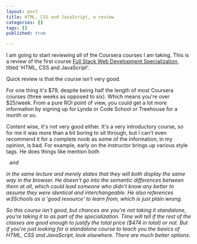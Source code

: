 ```yaml
---
layout: post
title: HTML, CSS and JavaScript, a review
categories: []
tags: []
published: true

---
```


I am going to start reviewing all of the Coursera courses I am taking. This is a review of the first course <a href="https://www.coursera.org/specializations/full-stack" target="_blank">Full Stack Web Development Specialization</a>, titled 'HTML, CSS and JavaScript'. 

Quick review is that the course isn't very good. 

For one thing it's $79, despite being half the length of most Coursera courses (three weeks as opposed to six). Which means you're over $25/week. From a pure ROI point of view, you could get a lot more information by signing up for Lynda or Code School or Treehouse for a month or so.

Content wise, it's not very good either. It's a very introductory course, so for me it was more than a bit boring to sit through, but I can't even recommend it for a complete noob as some of the information, in my opinion, is bad. For example, early on the instructor brings up various style tags. He does things like mention both <pre><em> and <i></pre> in the same lecture and merely states that they will both display the same way in the browser. He doesn't go into the semantic differences between them at all, which could lead someone who didn't know any better to assume they were identical and interchangeable. He also references w3Schools as a 'good resource' to learn from, which is just plain wrong.

So this course isn't good, but chances are you're not taking it standalone, you're taking it to as part of the specialization. Time will tell if the rest of the classes are good enough to justify the total price ($474 in total) or not. But if you're just looking for a standalone course to teach you the basics of HTML, CSS and JavaScript, look elsewhere. There are much better options.
